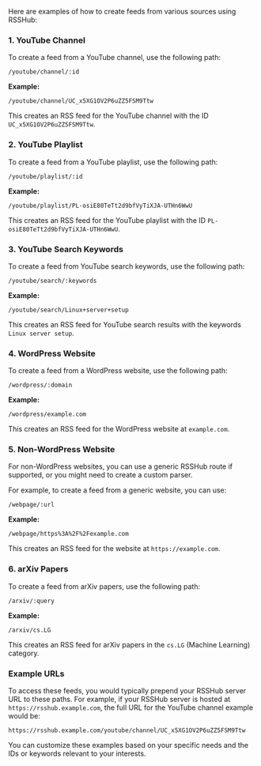 Here are examples of how to create feeds from various sources using RSSHub:

### 1. YouTube Channel
To create a feed from a YouTube channel, use the following path:
```
/youtube/channel/:id
```
**Example:**
```
/youtube/channel/UC_x5XG1OV2P6uZZ5FSM9Ttw
```
This creates an RSS feed for the YouTube channel with the ID `UC_x5XG1OV2P6uZZ5FSM9Ttw`.

### 2. YouTube Playlist
To create a feed from a YouTube playlist, use the following path:
```
/youtube/playlist/:id
```
**Example:**
```
/youtube/playlist/PL-osiE80TeTt2d9bfVyTiXJA-UTHn6WwU
```
This creates an RSS feed for the YouTube playlist with the ID `PL-osiE80TeTt2d9bfVyTiXJA-UTHn6WwU`.

### 3. YouTube Search Keywords
To create a feed from YouTube search keywords, use the following path:
```
/youtube/search/:keywords
```
**Example:**
```
/youtube/search/Linux+server+setup
```
This creates an RSS feed for YouTube search results with the keywords `Linux server setup`.

### 4. WordPress Website
To create a feed from a WordPress website, use the following path:
```
/wordpress/:domain
```
**Example:**
```
/wordpress/example.com
```
This creates an RSS feed for the WordPress website at `example.com`.

### 5. Non-WordPress Website
For non-WordPress websites, you can use a generic RSSHub route if supported, or you might need to create a custom parser.

For example, to create a feed from a generic website, you can use:
```
/webpage/:url
```
**Example:**
```
/webpage/https%3A%2F%2Fexample.com
```
This creates an RSS feed for the website at `https://example.com`.

### 6. arXiv Papers
To create a feed from arXiv papers, use the following path:
```
/arxiv/:query
```
**Example:**
```
/arxiv/cs.LG
```
This creates an RSS feed for arXiv papers in the `cs.LG` (Machine Learning) category.

### Example URLs
To access these feeds, you would typically prepend your RSSHub server URL to these paths. For example, if your RSSHub server is hosted at `https://rsshub.example.com`, the full URL for the YouTube channel example would be:
```
https://rsshub.example.com/youtube/channel/UC_x5XG1OV2P6uZZ5FSM9Ttw
```

You can customize these examples based on your specific needs and the IDs or keywords relevant to your interests.